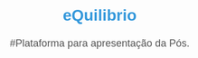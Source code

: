 # eQuilibrio
#Plataforma para apresentação da Pós.
<!DOCTYPE html>
<html lang="en">

<head>
    <meta charset="UTF-8">
    <meta name="viewport" content="width=device-width, initial-scale=1.0">
    <title>eQuilíbrio - Bem-Estar Digital</title>
    <style>
        body {
            font-family: Arial, sans-serif;
            text-align: center;
            margin: 20px;
        }

        header {
            margin-bottom: 30px;
        }

        h1 {
            color: #3498db;
        }

        p {
            font-size: 18px;
            line-height: 1.6;
            color: #555;
        }

        .features {
            display: flex;
            justify-content: space-around;
            flex-wrap: wrap;
            margin: 30px 0;
        }

        .feature {
            width: 30%;
            margin: 10px;
            padding: 20px;
            border: 1px solid #ccc;
            border-radius: 8px;
        }

        .feature h2 {
            color: #e74c3c;
        }

        .cta {
            margin-top: 30px;
        }

        footer {
            margin-top: 50px;
            background-color: #f4f4f4;
            padding: 10px 0;
        }
    </style>
</head>

<body>
    <header>
        <h1>eQuilíbrio - Bem-Estar Digital</h1>
        <p>Promovendo um uso consciente e equilibrado das redes sociais e tecnologia.</p>
    </header>

    <div class="features">
        <div class="feature">
            <h2>Recursos de Rastreamento</h2>
            <p>Acompanhe e gerencie seu tempo gasto nas redes sociais.</p>
        </div>
        <div class="feature">
            <h2>Exercícios de Mindfulness</h2>
            <p>Práticas para manter o equilíbrio emocional online.</p>
        </div>
        <div class="feature">
            <h2>Comunidade de Apoio</h2>
            <p>Conecte-se com outros usuários em busca de equilíbrio digital.</p>
        </div>
    </div>

    <div class="cta">
        <h2>Junte-se a nós para uma vida digital mais equilibrada!</h2>
        <p><a href="contato.html">Entre em contato</a></p>
    </div>

    <footer>
        <p>&copy; 2023 eQuilíbrio - Todos os direitos reservados</p>
    </footer>
</body>

</html>
